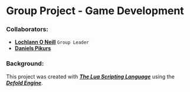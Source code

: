 <!--https://github.com/darsaveli/Readme-Markdown-Syntax-->

# Group Project - Game Development
### Collaborators:
* **[Lochlann O Neill](https://github.com/lochlannoneill)** `Group Leader`  
* **[Daniels Pikurs](https://github.com/danielspikurs)** 

### Background:
This project was created with ***[The Lua Scripting Language](https://www.lua.org/)*** using the ***[Defold Engine](https://defold.com/)***.